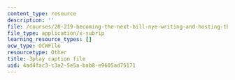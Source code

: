 ```yaml
---
content_type: resource
description: ''
file: /courses/20-219-becoming-the-next-bill-nye-writing-and-hosting-the-educational-show-january-iap-2015/4ad4fac3c3a25e5abab8e9605ad75171_GXvoGKLnGn8.vtt
file_type: application/x-subrip
learning_resource_types: []
ocw_type: OCWFile
resourcetype: Other
title: 3play caption file
uid: 4ad4fac3-c3a2-5e5a-bab8-e9605ad75171
---
```

